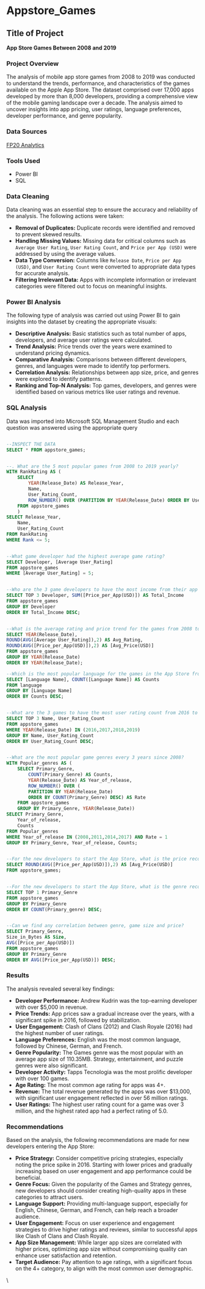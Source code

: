 # Appstore_Games

## Title of Project
**App Store Games Between 2008 and 2019**

### Project Overview

The analysis of mobile app store games from 2008 to 2019 was conducted to understand the trends, performance, and characteristics of the games available on the Apple App Store. The dataset comprised over 17,000 apps developed by more than 8,000 developers, providing a comprehensive view of the mobile gaming landscape over a decade. The analysis aimed to uncover insights into app pricing, user ratings, language preferences, developer performance, and genre popularity.

### Data Sources
[FP20 Analytics]("https://zoomchartswebstorage.blob.core.windows.net/contest/Mobile_Games_datset_FP20C18.zip")

### Tools Used
- Power BI
- SQL

### Data Cleaning

Data cleaning was an essential step to ensure the accuracy and reliability of the analysis. The following actions were taken:
- **Removal of Duplicates:** Duplicate records were identified and removed to prevent skewed results.
- **Handling Missing Values:** Missing data for critical columns such as `Average User Rating`, `User Rating Count`, and `Price per App (USD)` were addressed by using the average values.
- **Data Type Conversion:** Columns like `Release Date`, `Price per App (USD)`, and `User Rating Count` were converted to appropriate data types for accurate analysis.
- **Filtering Irrelevant Data:** Apps with incomplete information or irrelevant categories were filtered out to focus on meaningful insights.

### Power BI Analysis
The following type of analysis was carried out using Power BI to gain insights into the dataset by creating the appropriate visuals:
- **Descriptive Analysis:** Basic statistics such as total number of apps, developers, and average user ratings were calculated.
- **Trend Analysis:** Price trends over the years were examined to understand pricing dynamics.
- **Comparative Analysis:** Comparisons between different developers, genres, and languages were made to identify top performers.
- **Correlation Analysis:** Relationships between app size, price, and genres were explored to identify patterns.
- **Ranking and Top-N Analysis:** Top games, developers, and genres were identified based on various metrics like user ratings and revenue.

### SQL Analysis
Data was imported into Microsoft SQL Management Studio and each question was answered using the appropriate query

```SQL

--INSPECT THE DATA
SELECT * FROM appstore_games;


--. What are the 5 most popular games from 2008 to 2019 yearly?
WITH RankRating AS (
	SELECT 
		YEAR(Release_Date) AS Release_Year,
		Name,
		User_Rating_Count,
		ROW_NUMBER() OVER (PARTITION BY YEAR(Release_Date) ORDER BY User_Rating_count DESC) AS Rank
	FROM appstore_games
	)
SELECT Release_Year,
	Name,
	User_Rating_Count
FROM RankRating
WHERE Rank <= 5;


--What game developer had the highest average game rating?
SELECT Developer, [Average User_Rating]
FROM appstore_games
WHERE [Average User_Rating] = 5;


--Who are the 3 game developers to have the most income from their app store games from 2008 to 2019?
SELECT TOP 3 Developer, SUM([Price_per_App(USD)]) AS Total_Income
FROM appstore_games
GROUP BY Developer
ORDER BY Total_Income DESC;


--What is the average rating and price trend for the games from 2008 to 2019?
SELECT YEAR(Release_Date),
ROUND(AVG([Average User_Rating]),2) AS Avg_Rating, 
ROUND(AVG([Price_per_App(USD)]),2) AS [Avg_Price(USD)]
FROM appstore_games
GROUP BY YEAR(Release_Date)
ORDER BY YEAR(Release_Date);

--Which is the most popular language for the games in the App Store from 2008 to 2019?
SELECT [Language Name], COUNT([Language Name]) AS Counts
FROM language
GROUP BY [Language Name]
ORDER BY Counts DESC;


--What are the 3 games to have the most user rating count from 2016 to 2019?
SELECT TOP 3 Name, User_Rating_Count
FROM appstore_games
WHERE YEAR(Release_Date) IN (2016,2017,2018,2019)
GROUP BY Name, User_Rating_Count
ORDER BY User_Rating_Count DESC;


--What are the most popular game genres every 3 years since 2008?
WITH Popular_genres AS (
	SELECT Primary_Genre, 
		COUNT(Primary_Genre) AS Counts, 
		YEAR(Release_Date) AS Year_of_release, 
		ROW_NUMBER() OVER (
		PARTITION BY YEAR(Release_Date) 
		ORDER BY COUNT(Primary_Genre) DESC) AS Rate
	FROM appstore_games
	GROUP BY Primary_Genre, YEAR(Release_Date))
SELECT Primary_Genre,
	Year_of_release,
	Counts
FROM Popular_genres
WHERE Year_of_release IN (2008,2011,2014,2017) AND Rate = 1
GROUP BY Primary_Genre, Year_of_release, Counts;


--For the new developers to start the App Store, what is the price recommendation for them?
SELECT ROUND(AVG([Price_per_App(USD)]),2) AS [Avg_Price(USD)] 
FROM appstore_games;


--For the new developers to start the App Store, what is the genre recommendation for them?
SELECT TOP 1 Primary_Genre 
FROM appstore_games
GROUP BY Primary_Genre
ORDER BY COUNT(Primary_genre) DESC;


--Can we find any correlation between genre, game size and price?
SELECT Primary_Genre,
Size_in_Bytes AS Size,
AVG([Price_per_App(USD)])
FROM appstore_games
GROUP BY Primary_Genre
ORDER BY AVG([Price_per_App(USD)]) DESC;

```

### Results

The analysis revealed several key findings:
- **Developer Performance:** Andrew Kudrin was the top-earning developer with over $5,000 in revenue.
- **Price Trends:** App prices saw a gradual increase over the years, with a significant spike in 2016, followed by stabilization.
- **User Engagement:** Clash of Clans (2012) and Clash Royale (2016) had the highest number of user ratings.
- **Language Preferences:** English was the most common language, followed by Chinese, German, and French.
- **Genre Popularity:** The Games genre was the most popular with an average app size of 110.35MB. Strategy, entertainment, and puzzle genres were also significant.
- **Developer Activity:** Tapps Tecnologia was the most prolific developer with over 100 games.
- **Age Rating:** The most common age rating for apps was 4+.
- **Revenue:** The total revenue generated by the apps was over $13,000, with significant user engagement reflected in over 56 million ratings.
- **User Ratings:** The highest user rating count for a game was over 3 million, and the highest rated app had a perfect rating of 5.0.

### Recommendations

Based on the analysis, the following recommendations are made for new developers entering the App Store:
- **Price Strategy:** Consider competitive pricing strategies, especially noting the price spike in 2016. Starting with lower prices and gradually increasing based on user engagement and app performance could be beneficial.
- **Genre Focus:** Given the popularity of the Games and Strategy genres, new developers should consider creating high-quality apps in these categories to attract users.
- **Language Support:** Providing multi-language support, especially for English, Chinese, German, and French, can help reach a broader audience.
- **User Engagement:** Focus on user experience and engagement strategies to drive higher ratings and reviews, similar to successful apps like Clash of Clans and Clash Royale.
- **App Size Management:** While larger app sizes are correlated with higher prices, optimizing app size without compromising quality can enhance user satisfaction and retention.
- **Target Audience:** Pay attention to age ratings, with a significant focus on the 4+ category, to align with the most common user demographic.

\

